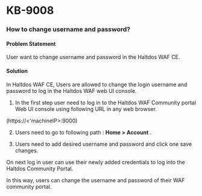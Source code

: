 # KB-9008

### **How to change username and password?**

#### **Problem Statement**

User want to change username and password in the Haltdos WAF CE.

#### **Solution**

In Haltdos WAF CE, Users are allowed to change the login username and password to log in the Haltdos WAF web UI console.

1. In the first step user need to log in to the Haltdos WAF Community portal Web UI console using following URL in any web browser.

(https://<'machineIP>:9000)

2. Users need to go to following path : **Home > Account** .

3. Users need to add desired username and password and click one save changes.

On next log in user can use their newly added credentials to log into the Haltdos Community Portal.

In this way, users can change the username and password of their WAF community portal.

